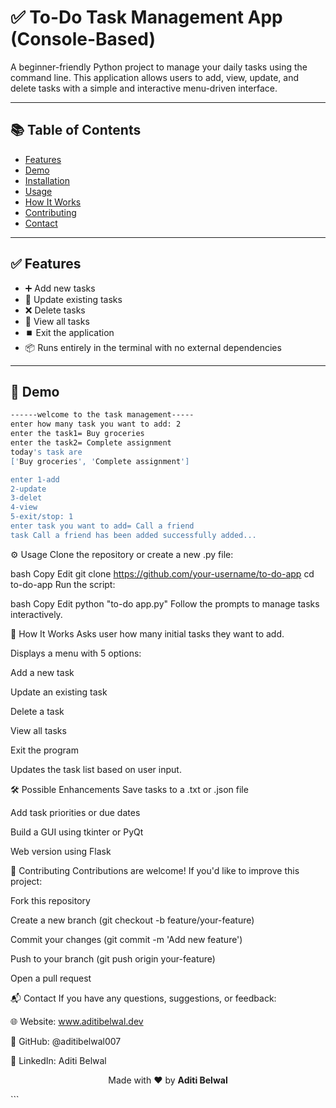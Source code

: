 # ✅ To-Do Task Management App (Console-Based)

A beginner-friendly Python project to manage your daily tasks using the command line. This application allows users to add, view, update, and delete tasks with a simple and interactive menu-driven interface.

---

## 📚 Table of Contents

- [Features](#features)
- [Demo](#demo)
- [Installation](#installation)
- [Usage](#usage)
- [How It Works](#how-it-works)
- [Contributing](#contributing)
- [Contact](#contact)

---

## ✅ Features

- ➕ Add new tasks
- 📝 Update existing tasks
- ❌ Delete tasks
- 👀 View all tasks
- ⏹️ Exit the application
- 📦 Runs entirely in the terminal with no external dependencies

---

## 🚀 Demo

```bash
------welcome to the task management-----
enter how many task you want to add: 2
enter the task1= Buy groceries
enter the task2= Complete assignment
today's task are
['Buy groceries', 'Complete assignment']

enter 1-add
2-update
3-delet
4-view
5-exit/stop: 1
enter task you want to add= Call a friend
task Call a friend has been added successfully added...
```
⚙️ Usage
Clone the repository or create a new .py file:

bash
Copy
Edit
git clone https://github.com/your-username/to-do-app
cd to-do-app
Run the script:

bash
Copy
Edit
python "to-do app.py"
Follow the prompts to manage tasks interactively.

🧠 How It Works
Asks user how many initial tasks they want to add.

Displays a menu with 5 options:

Add a new task

Update an existing task

Delete a task

View all tasks

Exit the program

Updates the task list based on user input.

🛠️ Possible Enhancements
Save tasks to a .txt or .json file

Add task priorities or due dates

Build a GUI using tkinter or PyQt

Web version using Flask

🤝 Contributing
Contributions are welcome! If you'd like to improve this project:

Fork this repository

Create a new branch (git checkout -b feature/your-feature)

Commit your changes (git commit -m 'Add new feature')

Push to your branch (git push origin your-feature)

Open a pull request

📬 Contact
If you have any questions, suggestions, or feedback:

🌐 Website: www.aditibelwal.dev

💼 GitHub: @aditibelwal007

🔗 LinkedIn: Aditi Belwal

<p align="center"> Made with ❤️ by <strong>Aditi Belwal</strong> </p> ```

